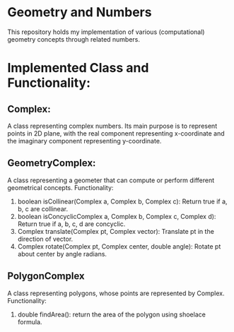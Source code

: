 # Geometry and Numbers
This repository holds my implementation of various (computational) geometry concepts through related numbers.
# Implemented Class and Functionality:
## Complex:
A class representing complex numbers. Its main purpose is to represent points in 2D plane, with the real component representing x-coordinate and the imaginary component representing y-coordinate.
## GeometryComplex:
A class representing a geometer that can compute or perform different geometrical concepts. Functionality:
1. boolean isCollinear(Complex a, Complex b, Complex c): Return true if a, b, c are collinear.
2. boolean isConcyclicComplex a, Complex b, Complex c, Complex d): Return true if a, b, c, d are concyclic.
3. Complex translate(Complex pt, Complex vector): Translate pt in the direction of vector.
4. Complex rotate(Complex pt, Complex center, double angle): Rotate pt about center by angle radians.
## PolygonComplex
A class representing polygons, whose points are represented by Complex. Functionality:
1. double findArea(): return the area of the polygon using shoelace formula.
